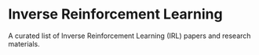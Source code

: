 # Inverse Reinforcement Learning
A curated list of Inverse Reinforcement Learning (IRL) papers and research materials.
